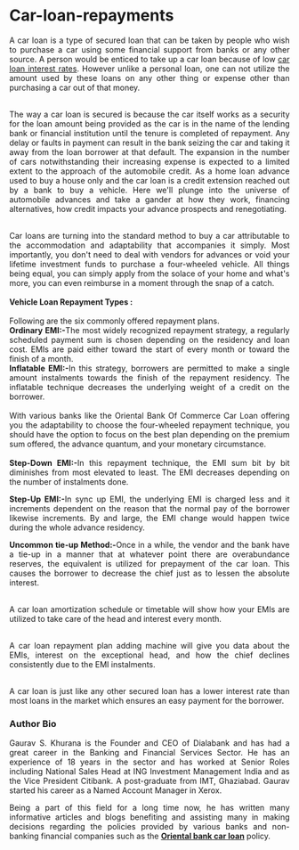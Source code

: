 # Car-loan-repayments
<p align="justify">A car loan is a type of secured loan that can be taken by people who wish to purchase a car using some financial support from banks or any other source. A person would be enticed to take up a car loan because of low <a href="https://www.dialabank.com/car-loan/car-loan-interest-rates/">car loan interest rates</a>. However unlike a personal loan, one can not utilize the amount used by these loans on any other thing or expense other than purchasing a car out of that money.<br>
<br><p align="justify">The way a car loan is secured is because the car itself works as a security for the loan amount being provided as the car is in the name of the lending bank or financial institution until the tenure is completed of repayment. Any delay or faults in payment can result in the bank seizing the car and taking it away from the loan borrower at that default. The expansion in the number of cars notwithstanding their increasing expense is expected to a limited extent to the approach of the automobile credit. As a home loan advance used to buy a house only and the car loan is a credit extension reached out by a bank to buy a vehicle. Here we'll plunge into the universe of automobile advances and take a gander at how they work, financing alternatives, how credit impacts your advance prospects and renegotiating.<br>
<br><p align="justify">Car loans are turning into the standard method to buy a car attributable to the accommodation and adaptability that accompanies it simply. Most importantly, you don't need to deal with vendors for advances or void your lifetime investment funds to purchase a four-wheeled vehicle.  All things being equal, you can simply apply from the solace of your home and what's more, you can even reimburse in a moment through the snap of a catch.<br>
<br><b>Vehicle Loan Repayment Types :</b><br>
<br>Following are the six commonly offered repayment plans.<br>
<b>Ordinary EMI:-</b>The most widely recognized repayment strategy, a regularly scheduled payment sum is chosen depending on the residency and loan cost. EMIs are paid either toward the start of every month or toward the finish of a month.<br>
<b>Inflatable EMI:-</b>In this strategy, borrowers are permitted to make a single amount instalments towards the finish of the repayment residency. The inflatable technique decreases the underlying weight of a credit on the borrower. <br>
<br>With various banks like the Oriental Bank Of Commerce Car Loan offering you the adaptability to choose the four-wheeled repayment technique, you should have the option to focus on the best plan depending on the premium sum offered, the advance quantum, and your monetary circumstance. <br>
<br><b>Step-Down EMI:-</b>In this repayment technique, the EMI sum bit by bit diminishes from most elevated to least. The EMI decreases depending on the number of instalments done. <br>
<b><p align="justify">Step-Up EMI:-</b>In sync up EMI, the underlying EMI is charged less and it increments dependent on the reason that the normal pay of the borrower likewise increments. By and large, the EMI change would happen twice during the whole advance residency.<br>
<b><p align="justify">Uncommon tie-up Method:-</b>Once in a while, the vendor and the bank have a tie-up in a manner that at whatever point there are overabundance reserves, the equivalent is utilized for prepayment of the car loan. This causes the borrower to decrease the chief just as to lessen the absolute interest. <br>
<br><p align="justify">A car loan amortization schedule or timetable will show how your EMIs are utilized to take care of the head and interest every month.<br>
<br><p align="justify">A car loan repayment plan adding machine will give you data about the EMIs, interest on the exceptional head, and how the chief declines consistently due to the EMI instalments.<br>
<br><p align="justify">A car loan is just like any other secured loan has a lower interest rate than most loans in the market which ensures an easy payment for the borrower.
<h3>Author Bio</h3>
<p align="justify">Gaurav S. Khurana is the Founder and CEO of Dialabank and has had a great career in the Banking and Financial Services Sector. He has an experience of 18 years in the sector and has worked at Senior Roles including National Sales Head at ING Investment Management India and as the Vice President Citibank. A post-graduate from IMT, Ghaziabad. Gaurav started his career as a Named Account Manager in Xerox.<br>
<p align="justify">Being a part of this field for a long time now, he has written many informative articles and blogs benefiting and assisting many in making decisions regarding the policies provided by various banks and non-banking financial companies such as the <b><a href="https://www.dialabank.com/car-loan/oriental-bank-of-commerce-car-loan/">Oriental bank car loan</a></b> policy.
